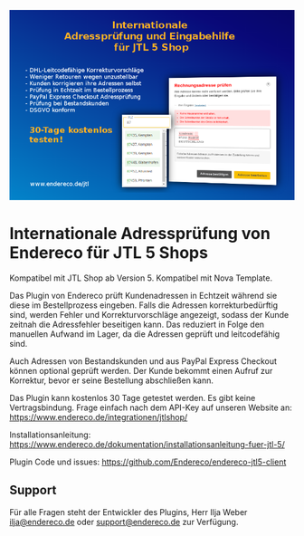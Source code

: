 ![HERO](docs/readmeheader.png)
# Internationale Adressprüfung von Endereco für JTL 5 Shops

Kompatibel mit JTL Shop ab Version 5. Kompatibel mit Nova Template.

Das Plugin von Endereco prüft Kundenadressen in Echtzeit während sie diese im Bestellprozess eingeben. Falls die Adressen korrekturbedürftig sind, werden Fehler und 
Korrekturvorschläge angezeigt, sodass der Kunde zeitnah die Adressfehler beseitigen kann. Das reduziert in Folge den manuellen Aufwand im Lager, da die Adressen geprüft und leitcodefähig sind.

Auch Adressen von Bestandskunden und aus PayPal Express Checkout können optional geprüft werden. Der Kunde bekommt einen Aufruf zur Korrektur, bevor er seine Bestellung abschließen kann.

Das Plugin kann kostenlos 30 Tage getestet werden. Es gibt keine Vertragsbindung. Frage einfach nach dem API-Key auf unseren Website an: https://www.endereco.de/integrationen/jtlshop/

Installationsanleitung: https://www.endereco.de/dokumentation/installationsanleitung-fuer-jtl-5/

Plugin Code und issues: https://github.com/Endereco/endereco-jtl5-client

## Support

Für alle Fragen steht der Entwickler des Plugins, Herr Ilja Weber ilja@endereco.de oder support@endereco.de zur Verfügung.
